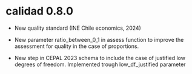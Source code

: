 
# calidad 0.8.0

- New quality standard (INE Chile economics, 2024) 

- New parameter ratio_between_0_1 in assess function to improve the assessment for quality in the case of proportions.  

- New step in CEPAL 2023 schema to include the case of justified low degrees of freedom. Implemented trough low_df_justified parameter   
